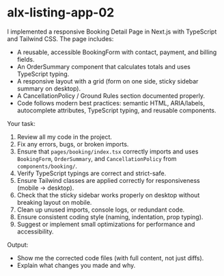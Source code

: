 # alx-listing-app-02
I implemented a responsive Booking Detail Page in Next.js with TypeScript and Tailwind CSS.
The page includes:
- A reusable, accessible BookingForm with contact, payment, and billing fields.
- An OrderSummary component that calculates totals and uses TypeScript typing.
- A responsive layout with a grid (form on one side, sticky sidebar summary on desktop).
- A CancellationPolicy / Ground Rules section documented properly.
- Code follows modern best practices: semantic HTML, ARIA/labels, autocomplete attributes, TypeScript typing, and reusable components.

Your task:
1. Review all my code in the project.
2. Fix any errors, bugs, or broken imports.
3. Ensure that `pages/booking/index.tsx` correctly imports and uses `BookingForm`, `OrderSummary`, and `CancellationPolicy` from `components/booking/`.
4. Verify TypeScript typings are correct and strict-safe.
5. Ensure Tailwind classes are applied correctly for responsiveness (mobile → desktop).
6. Check that the sticky sidebar works properly on desktop without breaking layout on mobile.
7. Clean up unused imports, console logs, or redundant code.
8. Ensure consistent coding style (naming, indentation, prop typing).
9. Suggest or implement small optimizations for performance and accessibility.

Output:
- Show me the corrected code files (with full content, not just diffs).
- Explain what changes you made and why.
